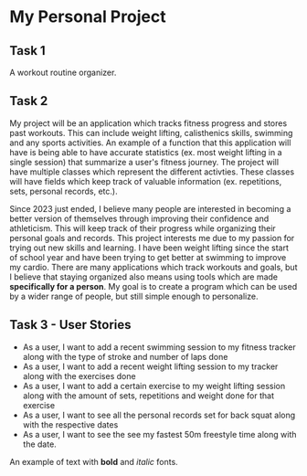 # My Personal Project

## Task 1 
A workout routine organizer. 

## Task 2
My project will be an application which tracks fitness progress and stores past workouts. 
This can include weight lifting, calisthenics skills, swimming and any sports activities. 
An example of a function that this application will have is being able to have accurate statistics
(ex. most weight lifting in a single session) that summarize a user's fitness journey. 
The project will have multiple classes which represent the different activties. These classes will 
have fields which keep track of valuable information (ex. repetitions, sets, personal records, etc.).

Since 2023 just ended, I believe many people are interested in becoming a better version of themselves
through improving their confidence and athleticism. This will keep track of their progress while 
organizing their personal goals and records. This project interests me due to my passion for trying 
out new skills and learning. I have been weight lifting since the start of school year and have been 
trying to get better at swimming to improve my cardio. There are many applications which track workouts 
and goals, but I believe that staying organized also means using tools which are made **specifically for 
a person**. My goal is to create a program which can be used by a wider range of people, but still simple
enough to personalize. 

## Task 3 - User Stories 
- As a user, I want to add a recent swimming session to my fitness tracker
along with the type of stroke and number of laps done 
- As a user, I want to add a recent weight lifting session to my tracker along with 
the exercises done
- As a user, I want to add a certain exercise to my weight lifting session along with 
the amount of sets, repetitions and weight done for that exercise 
- As a user, I want to see all the personal records set for back squat
along with the respective dates 
- As a user, I want to see the see my fastest 50m freestyle time along with the 
date. 


An example of text with **bold** and *italic* fonts.  